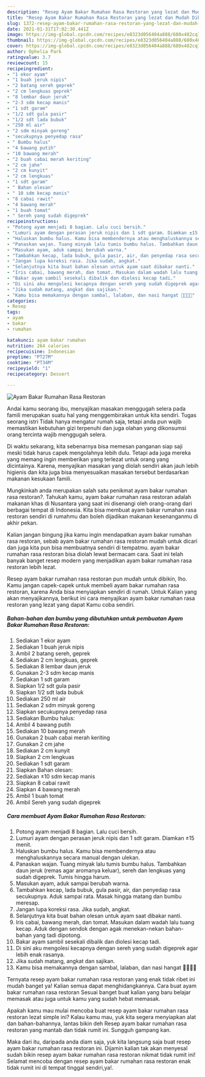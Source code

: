```yaml
---
description: "Resep Ayam Bakar Rumahan Rasa Restoran yang lezat dan Mudah Dibuat"
title: "Resep Ayam Bakar Rumahan Rasa Restoran yang lezat dan Mudah Dibuat"
slug: 1372-resep-ayam-bakar-rumahan-rasa-restoran-yang-lezat-dan-mudah-dibuat
date: 2021-01-31T17:02:30.441Z
image: https://img-global.cpcdn.com/recipes/e8323d056404a888/680x482cq70/ayam-bakar-rumahan-rasa-restoran-foto-resep-utama.jpg
thumbnail: https://img-global.cpcdn.com/recipes/e8323d056404a888/680x482cq70/ayam-bakar-rumahan-rasa-restoran-foto-resep-utama.jpg
cover: https://img-global.cpcdn.com/recipes/e8323d056404a888/680x482cq70/ayam-bakar-rumahan-rasa-restoran-foto-resep-utama.jpg
author: Ophelia Park
ratingvalue: 3.7
reviewcount: 15
recipeingredient:
- "1 ekor ayam"
- "1 buah jeruk nipis"
- "2 batang sereh geprek"
- "2 cm lengkuas geprek"
- "8 lembar daun jeruk"
- "2-3 sdm kecap manis"
- "1 sdt garam"
- "1/2 sdt gula pasir"
- "1/2 sdt lada bubuk"
- "250 ml air"
- "2 sdm minyak goreng"
- "secukupnya penyedap rasa"
- " Bumbu halus"
- "4 bawang putih"
- "10 bawang merah"
- "2 buah cabai merah keriting"
- "2 cm jahe"
- "2 cm kunyit"
- "2 cm lengkuas"
- "1 sdt garam"
- " Bahan olesan"
- " 10 sdm kecap manis"
- "8 cabai rawit"
- "4 bawang merah"
- "1 buah tomat"
- " Sereh yang sudah digeprek"
recipeinstructions:
- "Potong ayam menjadi 8 bagian. Lalu cuci bersih."
- "Lumuri ayam dengan perasan jeruk nipis dan 1 sdt garam. Diamkan ±15 menit."
- "Haluskan bumbu halus. Kamu bisa membendernya atau menghaluskannya secara manual dengan ulekan."
- "Panaskan wajan. Tuang minyak lalu tumis bumbu halus. Tambahkan daun jeruk (remas agar aromanya keluar), sereh dan lengkuas yang sudah digeprek. Tumis hingga harum."
- "Masukan ayam, aduk sampai berubah warna."
- "Tambahkan kecap, lada bubuk, gula pasir, air, dan penyedap rasa secukupnya. Aduk sampai rata. Masak hingga matang dan bumbu meresap."
- "Jangan lupa koreksi rasa. Jika sudah, angkat."
- "Selanjutnya kita buat bahan olesan untuk ayam saat dibakar nanti."
- "Iris cabai, bawang merah, dan tomat. Masukan dalam wadah lalu tuang kecap. Aduk dengan sendok dengan agak menekan-nekan bahan-bahan yang tadi dipotong."
- "Bakar ayam sambil sesekali dibalik dan diolesi kecap tadi."
- "Di sini aku mengolesi kecapnya dengan sereh yang sudah digeprek agar lebih enak rasanya."
- "Jika sudah matang, angkat dan sajikan."
- "Kamu bisa memakannya dengan sambal, lalaban, dan nasi hangat 🤤😉👌🏻"
categories:
- Resep
tags:
- ayam
- bakar
- rumahan

katakunci: ayam bakar rumahan 
nutrition: 264 calories
recipecuisine: Indonesian
preptime: "PT27M"
cooktime: "PT34M"
recipeyield: "1"
recipecategory: Dessert

---
```



![Ayam Bakar Rumahan Rasa Restoran](https://img-global.cpcdn.com/recipes/e8323d056404a888/680x482cq70/ayam-bakar-rumahan-rasa-restoran-foto-resep-utama.jpg)

Andai kamu seorang ibu, menyajikan masakan menggugah selera pada famili merupakan suatu hal yang menggembirakan untuk kita sendiri. Tugas seorang istri Tidak hanya mengatur rumah saja, tetapi anda pun wajib memastikan kebutuhan gizi terpenuhi dan juga olahan yang dikonsumsi orang tercinta wajib menggugah selera.

Di waktu  sekarang, kita sebenarnya bisa memesan panganan siap saji meski tidak harus capek mengolahnya lebih dulu. Tetapi ada juga mereka yang memang ingin memberikan yang terlezat untuk orang yang dicintainya. Karena, menyajikan masakan yang diolah sendiri akan jauh lebih higienis dan kita juga bisa menyesuaikan masakan tersebut berdasarkan makanan kesukaan famili. 



Mungkinkah anda merupakan salah satu penikmat ayam bakar rumahan rasa restoran?. Tahukah kamu, ayam bakar rumahan rasa restoran adalah makanan khas di Nusantara yang saat ini disenangi oleh orang-orang dari berbagai tempat di Indonesia. Kita bisa membuat ayam bakar rumahan rasa restoran sendiri di rumahmu dan boleh dijadikan makanan kesenanganmu di akhir pekan.

Kalian jangan bingung jika kamu ingin mendapatkan ayam bakar rumahan rasa restoran, sebab ayam bakar rumahan rasa restoran mudah untuk dicari dan juga kita pun bisa membuatnya sendiri di tempatmu. ayam bakar rumahan rasa restoran bisa diolah lewat bermacam cara. Saat ini telah banyak banget resep modern yang menjadikan ayam bakar rumahan rasa restoran lebih lezat.

Resep ayam bakar rumahan rasa restoran pun mudah untuk dibikin, lho. Kamu jangan capek-capek untuk membeli ayam bakar rumahan rasa restoran, karena Anda bisa menyiapkan sendiri di rumah. Untuk Kalian yang akan menyajikannya, berikut ini cara menyajikan ayam bakar rumahan rasa restoran yang lezat yang dapat Kamu coba sendiri.

<!--inarticleads1-->

##### Bahan-bahan dan bumbu yang dibutuhkan untuk pembuatan Ayam Bakar Rumahan Rasa Restoran:

1. Sediakan 1 ekor ayam
1. Sediakan 1 buah jeruk nipis
1. Ambil 2 batang sereh, geprek
1. Sediakan 2 cm lengkuas, geprek
1. Sediakan 8 lembar daun jeruk
1. Gunakan 2-3 sdm kecap manis
1. Sediakan 1 sdt garam
1. Siapkan 1/2 sdt gula pasir
1. Siapkan 1/2 sdt lada bubuk
1. Sediakan 250 ml air
1. Sediakan 2 sdm minyak goreng
1. Siapkan secukupnya penyedap rasa
1. Sediakan  Bumbu halus:
1. Ambil 4 bawang putih
1. Sediakan 10 bawang merah
1. Gunakan 2 buah cabai merah keriting
1. Gunakan 2 cm jahe
1. Sediakan 2 cm kunyit
1. Siapkan 2 cm lengkuas
1. Sediakan 1 sdt garam
1. Siapkan  Bahan olesan:
1. Sediakan  ±10 sdm kecap manis
1. Siapkan 8 cabai rawit
1. Siapkan 4 bawang merah
1. Ambil 1 buah tomat
1. Ambil  Sereh yang sudah digeprek




<!--inarticleads2-->

##### Cara membuat Ayam Bakar Rumahan Rasa Restoran:

1. Potong ayam menjadi 8 bagian. Lalu cuci bersih.
1. Lumuri ayam dengan perasan jeruk nipis dan 1 sdt garam. Diamkan ±15 menit.
1. Haluskan bumbu halus. Kamu bisa membendernya atau menghaluskannya secara manual dengan ulekan.
1. Panaskan wajan. Tuang minyak lalu tumis bumbu halus. Tambahkan daun jeruk (remas agar aromanya keluar), sereh dan lengkuas yang sudah digeprek. Tumis hingga harum.
1. Masukan ayam, aduk sampai berubah warna.
1. Tambahkan kecap, lada bubuk, gula pasir, air, dan penyedap rasa secukupnya. Aduk sampai rata. Masak hingga matang dan bumbu meresap.
1. Jangan lupa koreksi rasa. Jika sudah, angkat.
1. Selanjutnya kita buat bahan olesan untuk ayam saat dibakar nanti.
1. Iris cabai, bawang merah, dan tomat. Masukan dalam wadah lalu tuang kecap. Aduk dengan sendok dengan agak menekan-nekan bahan-bahan yang tadi dipotong.
1. Bakar ayam sambil sesekali dibalik dan diolesi kecap tadi.
1. Di sini aku mengolesi kecapnya dengan sereh yang sudah digeprek agar lebih enak rasanya.
1. Jika sudah matang, angkat dan sajikan.
1. Kamu bisa memakannya dengan sambal, lalaban, dan nasi hangat 🤤😉👌🏻




Ternyata resep ayam bakar rumahan rasa restoran yang enak tidak ribet ini mudah banget ya! Kalian semua dapat menghidangkannya. Cara buat ayam bakar rumahan rasa restoran Sesuai banget buat kalian yang baru belajar memasak atau juga untuk kamu yang sudah hebat memasak.

Apakah kamu mau mulai mencoba buat resep ayam bakar rumahan rasa restoran lezat simple ini? Kalau kamu mau, yuk kita segera menyiapkan alat dan bahan-bahannya, lantas bikin deh Resep ayam bakar rumahan rasa restoran yang mantab dan tidak rumit ini. Sungguh gampang kan. 

Maka dari itu, daripada anda diam saja, yuk kita langsung saja buat resep ayam bakar rumahan rasa restoran ini. Dijamin kalian tak akan menyesal sudah bikin resep ayam bakar rumahan rasa restoran nikmat tidak rumit ini! Selamat mencoba dengan resep ayam bakar rumahan rasa restoran enak tidak rumit ini di tempat tinggal sendiri,ya!.


